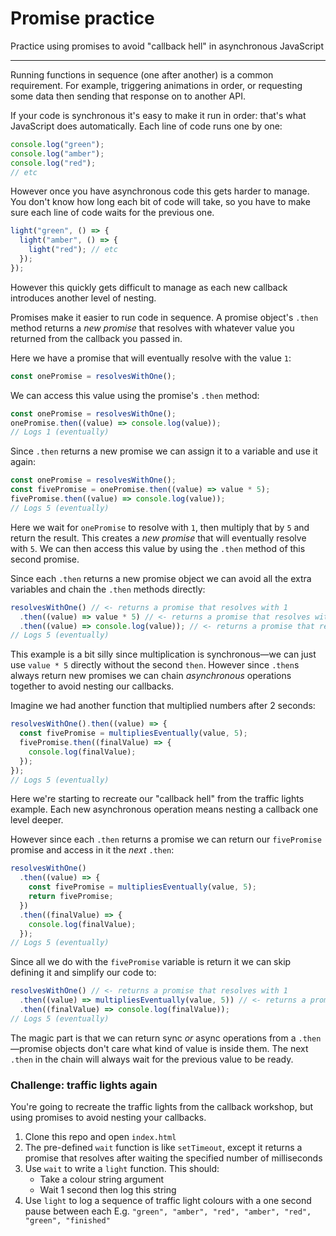 # Promise practice

Practice using promises to avoid "callback hell" in asynchronous JavaScript

-----

Running functions in sequence (one after another) is a common requirement. For example, triggering animations in order, or requesting some data then sending that response on to another API.

If your code is synchronous it's easy to make it run in order: that's what JavaScript does automatically. Each line of code runs one by one:

```js
console.log("green");
console.log("amber");
console.log("red");
// etc
```

However once you have asynchronous code this gets harder to manage. You don't know how long each bit of code will take, so you have to make sure each line of code waits for the previous one.

```js
light("green", () => {
  light("amber", () => {
    light("red"); // etc
  });
});
```

However this quickly gets difficult to manage as each new callback introduces another level of nesting.

Promises make it easier to run code in sequence. A promise object's `.then` method returns a _new promise_ that resolves with whatever value you returned from the callback you passed in.

Here we have a promise that will eventually resolve with the value `1`:

```js
const onePromise = resolvesWithOne();
```

We can access this value using the promise's `.then` method:

```js
const onePromise = resolvesWithOne();
onePromise.then((value) => console.log(value));
// Logs 1 (eventually)
```

Since `.then` returns a new promise we can assign it to a variable and use it again:

```js
const onePromise = resolvesWithOne();
const fivePromise = onePromise.then((value) => value * 5);
fivePromise.then((value) => console.log(value));
// Logs 5 (eventually)
```

Here we wait for `onePromise` to resolve with `1`, then multiply that by `5` and return the result. This creates a _new promise_ that will eventually resolve with `5`. We can then access this value by using the `.then` method of this second promise.

Since each `.then` returns a new promise object we can avoid all the extra variables and chain the `.then` methods directly:

```js
resolvesWithOne() // <- returns a promise that resolves with 1
  .then((value) => value * 5) // <- returns a promise that resolves with (1 * 5)
  .then((value) => console.log(value)); // <- returns a promise that resolves with undefined
// Logs 5 (eventually)
```

This example is a bit silly since multiplication is synchronous—we can just use `value * 5` directly without the second `then`. However since `.then`s always return new promises we can chain _asynchronous_ operations together to avoid nesting our callbacks.

Imagine we had another function that multiplied numbers after 2 seconds:

```js
resolvesWithOne().then((value) => {
  const fivePromise = multipliesEventually(value, 5);
  fivePromise.then((finalValue) => {
    console.log(finalValue);
  });
});
// Logs 5 (eventually)
```

Here we're starting to recreate our "callback hell" from the traffic lights example. Each new asynchronous operation means nesting a callback one level deeper.

However since each `.then` returns a promise we can return our `fivePromise` promise and access in it the _next_ `.then`:

```js
resolvesWithOne()
  .then((value) => {
    const fivePromise = multipliesEventually(value, 5);
    return fivePromise;
  })
  .then((finalValue) => {
    console.log(finalValue);
  });
// Logs 5 (eventually)
```

Since all we do with the `fivePromise` variable is return it we can skip defining it and simplify our code to:

```js
resolvesWithOne() // <- returns a promise that resolves with 1
  .then((value) => multipliesEventually(value, 5)) // <- returns a promise that resolves with (1 * 5)
  .then((finalValue) => console.log(finalValue));
// Logs 5 (eventually)
```

The magic part is that we can return sync _or_ async operations from a `.then`—promise objects don't care what kind of value is inside them. The next `.then` in the chain will always wait for the previous value to be ready.

### Challenge: traffic lights again

You're going to recreate the traffic lights from the callback workshop, but using promises to avoid nesting your callbacks.

1. Clone this repo and open `index.html`
1. The pre-defined `wait` function is like `setTimeout`, except it returns a promise that resolves after waiting the specified number of milliseconds
1. Use `wait` to write a `light` function. This should:
   - Take a colour string argument
   - Wait 1 second then log this string
1. Use `light` to log a sequence of traffic light colours with a one second pause between each
   E.g. `"green", "amber", "red", "amber", "red", "green", "finished"`

